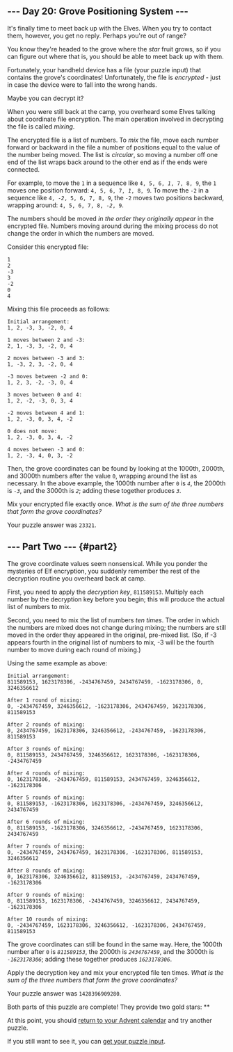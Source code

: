 ## \-\-- Day 20: Grove Positioning System \-\--

It\'s finally time to meet back up with the Elves. When you try to
contact them, however, you get no reply. Perhaps you\'re out of range?

You know they\'re headed to the grove where the *star* fruit grows, so
if you can figure out where that is, you should be able to meet back up
with them.

Fortunately, your handheld device has a file (your puzzle input) that
contains the grove\'s coordinates! Unfortunately, the file is
*encrypted* - just in case the device were to fall into the wrong hands.

Maybe you can
decrypt
it?

When you were still back at the camp, you overheard some Elves talking
about coordinate file encryption. The main operation involved in
decrypting the file is called *mixing*.

The encrypted file is a list of numbers. To *mix* the file, move each
number forward or backward in the file a number of positions equal to
the value of the number being moved. The list is *circular*, so moving a
number off one end of the list wraps back around to the other end as if
the ends were connected.

For example, to move the `1` in a sequence like
`4, 5, 6, `*`1`*`, 7, 8, 9`, the `1` moves one position forward:
`4, 5, 6, 7, `*`1`*`, 8, 9`. To move the `-2` in a sequence like
`4, `*`-2`*`, 5, 6, 7, 8, 9`, the `-2` moves two positions backward,
wrapping around: `4, 5, 6, 7, 8, `*`-2`*`, 9`.

The numbers should be moved *in the order they originally appear* in the
encrypted file. Numbers moving around during the mixing process do not
change the order in which the numbers are moved.

Consider this encrypted file:

    1
    2
    -3
    3
    -2
    0
    4

Mixing this file proceeds as follows:

    Initial arrangement:
    1, 2, -3, 3, -2, 0, 4

    1 moves between 2 and -3:
    2, 1, -3, 3, -2, 0, 4

    2 moves between -3 and 3:
    1, -3, 2, 3, -2, 0, 4

    -3 moves between -2 and 0:
    1, 2, 3, -2, -3, 0, 4

    3 moves between 0 and 4:
    1, 2, -2, -3, 0, 3, 4

    -2 moves between 4 and 1:
    1, 2, -3, 0, 3, 4, -2

    0 does not move:
    1, 2, -3, 0, 3, 4, -2

    4 moves between -3 and 0:
    1, 2, -3, 4, 0, 3, -2

Then, the grove coordinates can be found by looking at the 1000th,
2000th, and 3000th numbers after the value `0`, wrapping around the list
as necessary. In the above example, the 1000th number after `0` is
*`4`*, the 2000th is *`-3`*, and the 3000th is *`2`*; adding these
together produces *`3`*.

Mix your encrypted file exactly once. *What is the sum of the three
numbers that form the grove coordinates?*

Your puzzle answer was `23321`.

## \-\-- Part Two \-\-- {#part2}

The grove coordinate values seem nonsensical. While you ponder the
mysteries of Elf encryption, you suddenly remember the rest of the
decryption routine you overheard back at camp.

First, you need to apply the *decryption key*, `811589153`. Multiply
each number by the decryption key before you begin; this will produce
the actual list of numbers to mix.

Second, you need to mix the list of numbers *ten times*. The order in
which the numbers are mixed does not change during mixing; the numbers
are still moved in the order they appeared in the original, pre-mixed
list. (So, if -3 appears fourth in the original list of numbers to mix,
-3 will be the fourth number to move during each round of mixing.)

Using the same example as above:

    Initial arrangement:
    811589153, 1623178306, -2434767459, 2434767459, -1623178306, 0, 3246356612

    After 1 round of mixing:
    0, -2434767459, 3246356612, -1623178306, 2434767459, 1623178306, 811589153

    After 2 rounds of mixing:
    0, 2434767459, 1623178306, 3246356612, -2434767459, -1623178306, 811589153

    After 3 rounds of mixing:
    0, 811589153, 2434767459, 3246356612, 1623178306, -1623178306, -2434767459

    After 4 rounds of mixing:
    0, 1623178306, -2434767459, 811589153, 2434767459, 3246356612, -1623178306

    After 5 rounds of mixing:
    0, 811589153, -1623178306, 1623178306, -2434767459, 3246356612, 2434767459

    After 6 rounds of mixing:
    0, 811589153, -1623178306, 3246356612, -2434767459, 1623178306, 2434767459

    After 7 rounds of mixing:
    0, -2434767459, 2434767459, 1623178306, -1623178306, 811589153, 3246356612

    After 8 rounds of mixing:
    0, 1623178306, 3246356612, 811589153, -2434767459, 2434767459, -1623178306

    After 9 rounds of mixing:
    0, 811589153, 1623178306, -2434767459, 3246356612, 2434767459, -1623178306

    After 10 rounds of mixing:
    0, -2434767459, 1623178306, 3246356612, -1623178306, 2434767459, 811589153

The grove coordinates can still be found in the same way. Here, the
1000th number after `0` is *`811589153`*, the 2000th is *`2434767459`*,
and the 3000th is *`-1623178306`*; adding these together produces
*`1623178306`*.

Apply the decryption key and mix your encrypted file ten times. *What is
the sum of the three numbers that form the grove coordinates?*

Your puzzle answer was `1428396909280`.

Both parts of this puzzle are complete! They provide two gold stars:
\*\*

At this point, you should [return to your Advent calendar](/2022) and
try another puzzle.

If you still want to see it, you can [get your puzzle
input](20/input).
